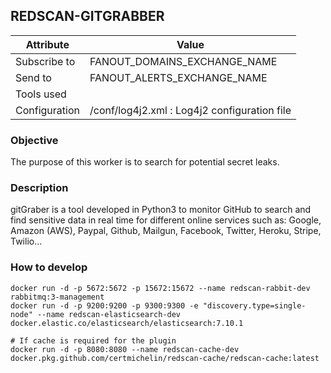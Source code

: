## REDSCAN-GITGRABBER

| Attribute     | Value                                        |
| ------------- | -------------------------------------------- |
| Subscribe to  | FANOUT_DOMAINS_EXCHANGE_NAME                 |
| Send to       | FANOUT_ALERTS_EXCHANGE_NAME                  |
| Tools used    |                                              |
| Configuration | /conf/log4j2.xml : Log4j2 configuration file |

### Objective

The purpose of this worker is to search for potential secret leaks.

### Description

gitGraber is a tool developed in Python3 to monitor GitHub to search and find sensitive data in real time for different online services such as: Google, Amazon (AWS), Paypal, Github, Mailgun, Facebook, Twitter, Heroku, Stripe, Twilio...

### How to develop

```
docker run -d -p 5672:5672 -p 15672:15672 --name redscan-rabbit-dev rabbitmq:3-management
docker run -d -p 9200:9200 -p 9300:9300 -e "discovery.type=single-node" --name redscan-elasticsearch-dev docker.elastic.co/elasticsearch/elasticsearch:7.10.1

# If cache is required for the plugin
docker run -d -p 8080:8080 --name redscan-cache-dev docker.pkg.github.com/certmichelin/redscan-cache/redscan-cache:latest
```